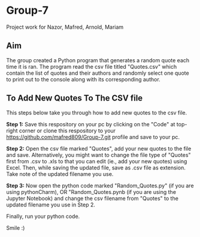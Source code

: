 # Group-7
Project work for Nazor, Mafred, Arnold, Mariam

## Aim
The group created a Python program that generates a random quote each time it is ran. The program read the csv file titled "Quotes.csv" which contain the list of quotes and their authors and randomly select one quote to print out to the console along with its corresponding author.

## To Add New Quotes To The CSV file
This steps below take you through how to add new quotes to the csv file.

**Step 1:**
Save this respository on your pc by clicking on the "Code" at top-right corner or clone this respository to your https://github.com/mafred809/Group-7.git profile and save to your pc.

**Step 2:** 
Open the csv file marked "Quotes", add your new quotes to the file and save.
Alternatively,
you might want to change the file type of "Quotes" first from .csv to .xls to that you can edit (ie., add your new quotes) using Excel. Then, while saving the updated file, save as .csv file as extension. Take note of the updated filename you use.

**Step 3:**
Now open the python code marked "Random_Quotes.py" (if you are using pythonCharm), OR "Random_Quotes.pynb (if you are using the
Jupyter Notebook) and change the csv filename from "Quotes" to the updated filename you use in Step 2.

Finally, run your python code.

Smile :)

